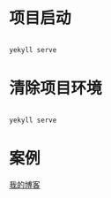 
# 项目启动

```bash

yekyll serve

```

# 清除项目环境

```bash

yekyll serve

```

# 案例

[我的博客](http://hellojiang.top)